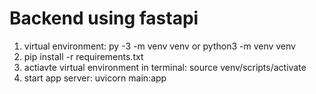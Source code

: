 # Backend using fastapi

1. virtual environment: py -3 -m venv venv  or python3 -m venv venv <br>
2. pip install -r requirements.txt
2. actiavte virtual environment in terminal: source venv/scripts/activate <br>
3. start app server: uvicorn main:app
